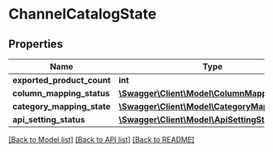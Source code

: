 # ChannelCatalogState

## Properties
Name | Type | Description | Notes
------------ | ------------- | ------------- | -------------
**exported_product_count** | **int** |  | 
**column_mapping_status** | [**\Swagger\Client\Model\ColumnMappingStatus**](ColumnMappingStatus.md) |  | 
**category_mapping_state** | [**\Swagger\Client\Model\CategoryMappingState**](CategoryMappingState.md) |  | 
**api_setting_status** | [**\Swagger\Client\Model\ApiSettingStatus**](ApiSettingStatus.md) |  | 

[[Back to Model list]](../README.md#documentation-for-models) [[Back to API list]](../README.md#documentation-for-api-endpoints) [[Back to README]](../README.md)


